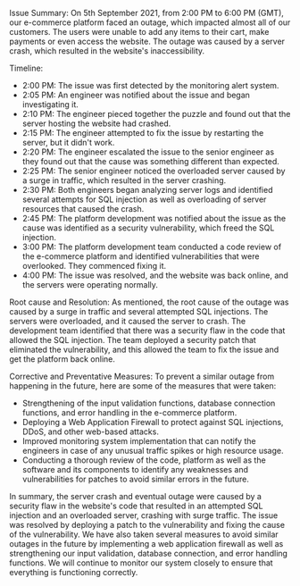 Issue Summary:
On 5th September 2021, from 2:00 PM to 6:00 PM (GMT), our e-commerce platform faced an outage, which impacted almost all of our customers. The users were unable to add any items to their cart, make payments or even access the website. The outage was caused by a server crash, which resulted in the website's inaccessibility.

Timeline:
- 2:00 PM: The issue was first detected by the monitoring alert system. 
- 2:05 PM: An engineer was notified about the issue and began investigating it.
- 2:10 PM: The engineer pieced together the puzzle and found out that the server hosting the website had crashed.
- 2:15 PM: The engineer attempted to fix the issue by restarting the server, but it didn't work.
- 2:20 PM: The engineer escalated the issue to the senior engineer as they found out that the cause was something different than expected.
- 2:25 PM: The senior engineer noticed the overloaded server caused by a surge in traffic, which resulted in the server crashing.
- 2:30 PM: Both engineers began analyzing server logs and identified several attempts for SQL injection as well as overloading of server resources that caused the crash.
- 2:45 PM: The platform development was notified about the issue as the cause was identified as a security vulnerability, which freed the SQL injection.
- 3:00 PM: The platform development team conducted a code review of the e-commerce platform and identified vulnerabilities that were overlooked. They commenced fixing it.
- 4:00 PM: The issue was resolved, and the website was back online, and the servers were operating normally.

Root cause and Resolution:
As mentioned, the root cause of the outage was caused by a surge in traffic and several attempted SQL injections. The servers were overloaded, and it caused the server to crash. The development team identified that there was a security flaw in the code that allowed the SQL injection. The team deployed a security patch that eliminated the vulnerability, and this allowed the team to fix the issue and get the platform back online.

Corrective and Preventative Measures:
To prevent a similar outage from happening in the future, here are some of the measures that were taken:
- Strengthening of the input validation functions, database connection functions, and error handling in the e-commerce platform.
- Deploying a Web Application Firewall to protect against SQL injections, DDoS, and other web-based attacks.
- Improved monitoring system implementation that can notify the engineers in case of any unusual traffic spikes or high resource usage.
- Conducting a thorough review of the code, platform as well as the software and its components to identify any weaknesses and vulnerabilities for patches to avoid similar errors in the future. 

In summary, the server crash and eventual outage were caused by a security flaw in the website's code that resulted in an attempted SQL injection and an overloaded server, crashing with surge traffic. The issue was resolved by deploying a patch to the vulnerability and fixing the cause of the vulnerability. We have also taken several measures to avoid similar outages in the future by implementing a web application firewall as well as strengthening our input validation, database connection, and error handling functions. We will continue to monitor our system closely to ensure that everything is functioning correctly.